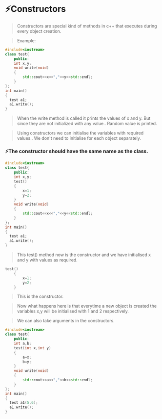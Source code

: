# ⚡Constructors


> Constructors are special kind of methods in c++ that executes during every object creation.

> Example:
```c++
#include<iostream>
class test{
    public:
    int x,y;
    void write(void)
    {
        std::cout<<x<<","<<y<<std::endl;
    }
};
int main()
{
  test a1;
  a1.write();  
}
```
> When the write method is called it prints the values of x and y. But since they are not initialized with any value.. Random value is printed.

> Using constructors we can initialise the variables with required values.. We don't need to initialise for each object separately.
### ⚡The constructor should have the same name as the class.


```c++
#include<iostream>
class test{
    public:
    int x,y;
    test()
    {
        x=1;
        y=2;
    }
    void write(void)
    {
        std::cout<<x<<","<<y<<std::endl;
    }
};
int main()
{
  test a1;
  a1.write();   
}
```
> This test() method now is the constructor and we have initialised x and y with values as required.
```c++
test()
    {
        x=1;
        y=2;
    }
   ```
> This is the constructor.

> Now what happens here is that everytime a new object is created the variables x,y will be initialised with 1 and 2 respectively.

> We can also take arguments in the constructors.

```c++
#include<iostream>
class test{
    public:
    int a,b;
    test(int x,int y)
    {
        a=x;
        b=y;
    }
    void write(void)
    {
        std::cout<<a<<","<<b<<std::endl;
    }
};
int main()
{
  test a1(5,6);
  a1.write();   
}
```
